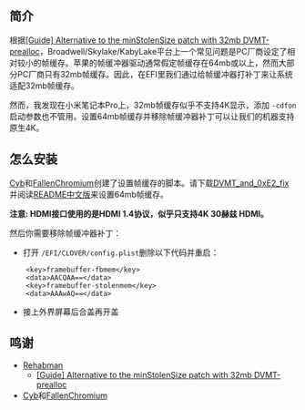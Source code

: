 ## 简介
根据[[Guide] Alternative to the minStolenSize patch with 32mb DVMT-prealloc](https://www.tonymacx86.com/threads/guide-alternative-to-the-minstolensize-patch-with-32mb-dvmt-prealloc.221506)，Broadwell/Skylake/KabyLake平台上一个常见问题是PC厂商设定了相对较小的帧缓存。苹果的帧缓冲器驱动通常假定帧缓存在64mb或以上，然而大部分PC厂商只有32mb帧缓存。因此，在EFI里我们通过给帧缓冲器打补丁来让系统适配32mb帧缓存。

然而，我发现在小米笔记本Pro上，32mb帧缓存似乎不支持4K显示，添加 `-cdfon` 启动参数也不管用。设置64mb帧缓存并移除帧缓冲器补丁可以让我们的机器支持原生4K。

## 怎么安装
[Cyb](http://4pda.ru/forum/index.php?showuser=914121)和[FallenChromium](https://github.com/FallenChromium)创建了设置帧缓存的脚本。请下载[DVMT_and_0xE2_fix](https://github.com/daliansky/XiaoMi-Pro/tree/master/BIOS/DVMT_and_0xE2_fix)并阅读[README中文版](https://github.com/daliansky/XiaoMi-Pro/tree/master/BIOS/DVMT_and_0xE2_fix/README_CN.md)来设置64mb帧缓存。

<b>注意: HDMI接口使用的是HDMI 1.4协议，似乎只支持4K 30赫兹 HDMI。</b>

然后你需要移除帧缓冲器补丁：
- 打开 `/EFI/CLOVER/config.plist`删除以下代码并重启：
```
    <key>framebuffer-fbmem</key>
    <data>AACQAA==</data>
    <key>framebuffer-stolenmem</key>
    <data>AAAwAQ==</data>
```
- 接上外界屏幕后合盖再开盖

## 鸣谢
- [Rehabman](https://www.tonymacx86.com/members/rehabman.429483)
  - [[Guide] Alternative to the minStolenSize patch with 32mb DVMT-prealloc](https://www.tonymacx86.com/threads/guide-alternative-to-the-minstolensize-patch-with-32mb-dvmt-prealloc.221506)
- [Cyb](http://4pda.ru/forum/index.php?showuser=914121)和[FallenChromium](https://github.com/FallenChromium)